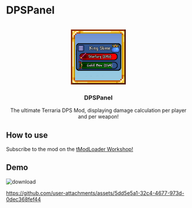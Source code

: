# DPSPanel

<!-- PROJECT LOGO -->
<br />
<div align="center">
  <a href="https://steamcommunity.com/sharedfiles/filedetails/?id=3408391079">
    <img src="icon_workshop.png" alt="Logo" width="150">
  </a>

  <h3 align="center">DPSPanel</h3>

  The ultimate Terraria DPS Mod, displaying damage calculation per player and per weapon!
</div>

## How to use
Subscribe to the mod on the [tModLoader Workshop!](https://steamcommunity.com/sharedfiles/filedetails/?id=3408391079)

## Demo
![download](https://github.com/user-attachments/assets/cc74f150-528b-4840-8850-6a7b94086046)

https://github.com/user-attachments/assets/5dd5e5a1-32c4-4677-973d-0dec368fef44

